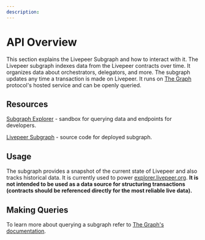 ```yaml
---
description:
---
```


# API Overview

This section explains the Livepeer Subgraph and how to interact with it. The
Livepeer subgraph indexes data from the Livepeer contracts over time. It
organizes data about orchestrators, delegators, and more. The subgraph updates
any time a transaction is made on Livepeer. It runs on
[The Graph](https://thegraph.com/) protocol's hosted service and can be openly
queried.

## Resources

[Subgraph Explorer](https://thegraph.com/explorer/subgraph/livepeer/livepeer) -
sandbox for querying data and endpoints for developers.

[Livepeer Subgraph](https://github.com/livepeer/livepeerjs/tree/master/packages/subgraph) -
source code for deployed subgraph.

## Usage

The subgraph provides a snapshot of the current state of Livepeer and also
tracks historical data. It is currently used to power
[explorer.livepeer.org](https://explorer.livepeer.org). **It is not intended to
be used as a data source for structuring transactions (contracts should be
referenced directly for the most reliable live data).**

## Making Queries

To learn more about querying a subgraph refer to
[The Graph's documentation](https://thegraph.com/docs/introduction).
